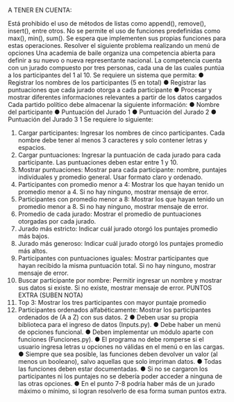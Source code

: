 A TENER EN CUENTA: 

Está prohibido el uso de métodos de listas como append(), remove(), insert(), 
entre otros. 
No se permite el uso de funciones predefinidas como max(), min(), sum(). Se espera 
que implementen sus propias funciones para estas operaciones. 
Resolver el siguiente problema realizando un menú de opciones 
Una academia de baile organiza una competencia abierta para definir a su nuevo o nueva 
representante nacional. La competencia cuenta con un jurado compuesto por tres personas, 
cada una de las cuales puntúa a los participantes del 1 al 10. 
Se requiere un sistema que permita: 
● Registrar los nombres de los participantes (5 en total) 
● Registrar las puntuaciones que cada jurado otorga a cada participante 
● Procesar y mostrar diferentes informaciones relevantes a partir de los datos cargados 
Cada partido político debe almacenar la siguiente información: 
● Nombre del participante 
● Puntuación del Jurado 1 
● Puntuación del Jurado 2 
● Puntuación del Jurado 3 
1 
Se requiere lo siguiente:  
1. Cargar participantes: Ingresar los nombres de cinco participantes. Cada nombre 
debe tener al menos 3 caracteres y solo contener letras y espacios. 
2. Cargar puntuaciones: Ingresar la puntuación de cada jurado para cada participante. 
Las puntuaciones deben estar entre 1 y 10. 
3. Mostrar puntuaciones: Mostrar para cada participante: nombre, puntajes individuales 
y promedio general. Usar formato claro y ordenado. 
4. Participantes con promedio menor a 4: Mostrar los que hayan tenido un promedio 
menor a 4. Si no hay ninguno, mostrar mensaje de error. 
5. Participantes con promedio menor a 8: Mostrar los que hayan tenido un promedio 
menor a 8. Si no hay ninguno, mostrar mensaje de error. 
6. Promedio de cada jurado: Mostrar el promedio de puntuaciones otorgadas por cada 
jurado. 
7. Jurado más estricto: Indicar cuál jurado otorgó los puntajes promedio más bajos. 
8. Jurado más generoso: Indicar cuál jurado otorgó los puntajes promedio más altos. 
9. Participantes con puntuaciones iguales: Mostrar participantes que hayan recibido la 
misma puntuación total. Si no hay ninguno, mostrar mensaje de error. 
10. Buscar participante por nombre: Permitir ingresar un nombre y mostrar sus datos si 
existe. Si no existe, mostrar mensaje de error. 
PUNTOS EXTRA (SUBEN NOTA) 
11. Top 3: Mostrar los tres participantes con mayor puntaje promedio 
12. Participantes ordenados alfabéticamente: Mostrar los participantes ordenados 
de (A a Z) con sus datos. 
2 
● Deben usar su propia biblioteca para el ingreso de datos (Inputs.py). 
● Debe haber un menú de opciones funcional. 
● Deben implementar un módulo aparte con funciones (Funciones.py). 
● El programa no debe romperse si el usuario ingresa letras u opciones no válidas 
en el menú o en las cargas. 
● Siempre que sea posible, las funciones deben devolver un valor (al menos un 
booleano), salvo aquellas que solo impriman datos. 
● Todas las funciones deben estar documentadas. 
● Si no se cargaron los participantes ni los puntajes no se debería poder acceder 
a ninguna de las otras opciones. 
● En el punto 7-8 podría haber más de un jurado máximo o mínimo, si logran 
resolverlo de esa forma suman puntos extra.
